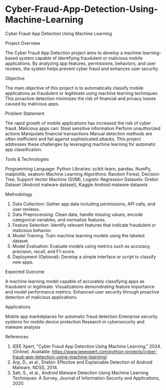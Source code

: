 # Cyber-Fraud-App-Detection-Using-Machine-Learning
Cyber Fraud App Detection Using Machine Learning

Project Overview

The Cyber Fraud App Detection project aims to develop a machine learning-based system capable of identifying fraudulent or malicious mobile applications. By analyzing app features, permissions, behaviors, and user reviews, the system helps prevent cyber fraud and enhances user security.

Objective

The main objective of this project is to automatically classify mobile applications as fraudulent or legitimate using machine learning techniques. This proactive detection minimizes the risk of financial and privacy losses caused by malicious apps.

Problem Statement

The rapid growth of mobile applications has increased the risk of cyber fraud. Malicious apps can:
Steal sensitive information
Perform unauthorized actions
Manipulate financial transactions
Manual detection methods are often inefficient and fail against sophisticated attacks. This project addresses these challenges by leveraging machine learning for automatic app classification.

Tools & Technologies

Programming Language: Python
Libraries: scikit-learn, pandas, NumPy, matplotlib, seaborn
Machine Learning Algorithms: Random Forest, Decision Tree, Support Vector Machine (SVM), Logistic Regression
Datasets: Drebin Dataset (Android malware dataset), Kaggle Android malware datasets

Methodology
1. Data Collection: Gather app data including permissions, API calls, and user reviews.
2. Data Preprocessing: Clean data, handle missing values, encode categorical variables, and normalize features.
3. Feature Selection: Identify relevant features that indicate fraudulent or malicious behavior.
4. Model Training: Train machine learning models using the labeled dataset.
5. Model Evaluation: Evaluate models using metrics such as accuracy, precision, recall, and F1-score.
6. Deployment (Optional): Develop a simple interface or script to classify new apps.

Expected Outcome

A machine learning model capable of accurately classifying apps as fraudulent or legitimate.
Visualizations demonstrating feature importance and model performance metrics.
Enhanced user security through proactive detection of malicious applications.

Applications

Mobile app marketplaces for automatic fraud detection
Enterprise security systems for mobile device protection
Research in cybersecurity and malware analysis

References

1. IEEE Xpert, “Cyber Fraud App Detection Using Machine Learning,” 2024. [Online]. Available: https://www.ieeexpert.com/python-projects/cyber-fraud-app-detection-using-machine-learning/
2. Arp, D., et al., Drebin: Effective and Explainable Detection of Android Malware, NDSS, 2014.
3. Sah, S., et al., Android Malware Detection Using Machine Learning Techniques: A Survey, Journal of Information Security and Applications, 2020.
